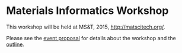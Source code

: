 # Materials Informatics Workshop

This workshop will be held at MS&T, 2015, http://matscitech.org/.

Please see the [event proposal](event-proposal.md) for details about
the workshop and the [outline](OUTLINE.md).


